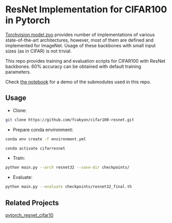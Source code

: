 # ResNet Implementation for CIFAR100 in Pytorch
[Torchvision model zoo](https://github.com/pytorch/vision/tree/master/torchvision/models) provides number of implementations of various state-of-the-art architectures, however, most of them are defined and implemented for ImageNet. Usage of these backbones with small input sizes (as in CIFAR) is not trivial.

This repo provides training and evaluation scripts for CIFAR100 with ResNet backbones. 60% accuracy can be obtained with default training parameters.

Check [the notebook](<https://github.com/fcakyon/cifar100-resnet/notebook/CIFAR-100 Resnet.ipynb>) for a demo of the submodules used in this repo.

## Usage
- Clone:
```bash
git clone https://github.com/fcakyon/cifar100-resnet.git
```

- Prepare conda environment:
```bash
conda env create -f environment.yml
```

```bash
conda activate cifarresnet
```

- Train:
```bash
python main.py --arch resnet32 --save-dir checkpoints/
```

- Evaluate:
```bash
python main.py --evaluate checkpoints/resnet32_final.th
```



## Related Projects
[pytorch_resnet_cifar10](https://github.com/akamaster/pytorch_resnet_cifar10)